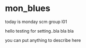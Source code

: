 # mon_blues
today is monday scm group l01

hello
testing for setting..bla bla bla

you can put anything to describe here
